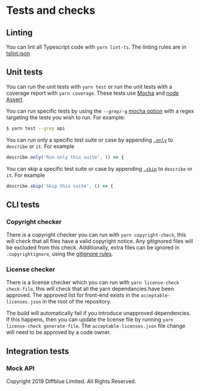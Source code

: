 # Tests and checks

## Linting

You can lint all Typescript code with `yarn lint-ts`. The linting rules are in [tslint.json](./tslint.json)

## Unit tests

You can run the unit tests with `yarn test` or run the unit tests with a coverage report with `yarn coverage`.
These tests use [Mocha](https://mochajs.org/) and [node Assert](https://nodejs.org/api/assert.html).

You can run specific tests by using the `--grep/-g` [mocha option](https://mochajs.org/#-grep-regexp-g-regexp) with a regex
targeting the tests you wish to run. For example:
```bash
$ yarn test --grep api
```

You can run only a specific test suite or case by appending [`.only`](https://mochajs.org/#exclusive-tests) to `describe` or `it`.
For example
```ts
describe.only('Run only this suite', () => {
```

You can skip a specific test suite or case by appending [`.skip`](https://mochajs.org/#inclusive-tests) to `describe` or `it`.
For example
```ts
describe.skip('Skip this suite', () => {
```

## CLI tests

### Copyright checker

There is a copyright checker you can run with `yarn copyright-check`, this will check that all files have a valid copyright notice. Any gitignored files will be excluded from this check. Additionally, extra files can be ignored in `.copyrightignore`, using the [gitignore rules](https://git-scm.com/docs/gitignore).

### License checker

There is a license checker which you can run with `yarn license-check check-file`, this will check that all the yarn dependancies have been approved. The approved list for front-end exists in the `acceptable-licenses.json` in the root of the repository.

The build will automatically fail if you introduce unapproved dependencies. If this happens, then you can update the license file by running `yarn license-check generate-file`. The `acceptable-licenses.json` file change will need to be approved by a code owner.

## Integration tests

### Mock API

Copyright 2019 Diffblue Limited. All Rights Reserved.

